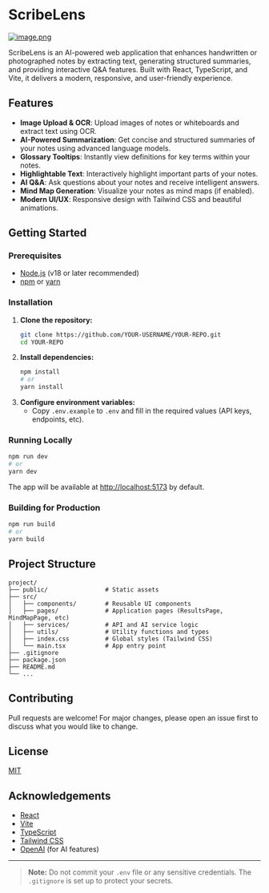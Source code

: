 # ScribeLens
[![image.png](https://i.postimg.cc/rF5m6307/image.png)](https://postimg.cc/MvKxVsYY)

ScribeLens is an AI-powered web application that enhances handwritten or photographed notes by extracting text, generating structured summaries, and providing interactive Q&A features. Built with React, TypeScript, and Vite, it delivers a modern, responsive, and user-friendly experience.

## Features
- **Image Upload & OCR**: Upload images of notes or whiteboards and extract text using OCR.
- **AI-Powered Summarization**: Get concise and structured summaries of your notes using advanced language models.
- **Glossary Tooltips**: Instantly view definitions for key terms within your notes.
- **Highlightable Text**: Interactively highlight important parts of your notes.
- **AI Q&A**: Ask questions about your notes and receive intelligent answers.
- **Mind Map Generation**: Visualize your notes as mind maps (if enabled).
- **Modern UI/UX**: Responsive design with Tailwind CSS and beautiful animations.

## Getting Started

### Prerequisites
- [Node.js](https://nodejs.org/) (v18 or later recommended)
- [npm](https://www.npmjs.com/) or [yarn](https://yarnpkg.com/)

### Installation
1. **Clone the repository:**
   ```sh
   git clone https://github.com/YOUR-USERNAME/YOUR-REPO.git
   cd YOUR-REPO
   ```
2. **Install dependencies:**
   ```sh
   npm install
   # or
   yarn install
   ```
3. **Configure environment variables:**
   - Copy `.env.example` to `.env` and fill in the required values (API keys, endpoints, etc).

### Running Locally
```sh
npm run dev
# or
yarn dev
```
The app will be available at [http://localhost:5173](http://localhost:5173) by default.

### Building for Production
```sh
npm run build
# or
yarn build
```

## Project Structure
```
project/
├── public/                # Static assets
├── src/
│   ├── components/        # Reusable UI components
│   ├── pages/             # Application pages (ResultsPage, MindMapPage, etc)
│   ├── services/          # API and AI service logic
│   ├── utils/             # Utility functions and types
│   ├── index.css          # Global styles (Tailwind CSS)
│   └── main.tsx           # App entry point
├── .gitignore
├── package.json
├── README.md
└── ...
```

## Contributing
Pull requests are welcome! For major changes, please open an issue first to discuss what you would like to change.

## License
[MIT](LICENSE)

## Acknowledgements
- [React](https://react.dev/)
- [Vite](https://vitejs.dev/)
- [TypeScript](https://www.typescriptlang.org/)
- [Tailwind CSS](https://tailwindcss.com/)
- [OpenAI](https://openai.com/) (for AI features)

---

> **Note:** Do not commit your `.env` file or any sensitive credentials. The `.gitignore` is set up to protect your secrets.
